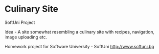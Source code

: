 # Culinary Site
SoftUni Project

Idea -
A site somewhat resembling a culinary site with recipes, navigation, image uploading etc.

Homework project for Software University - SoftUni
http://www.softuni.bg
